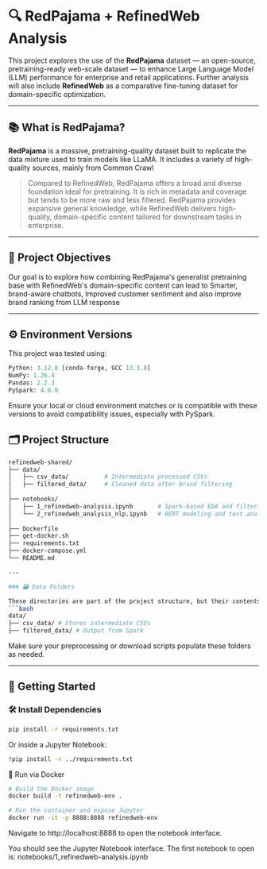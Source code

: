 # 🔍 RedPajama + RefinedWeb Analysis

This project explores the use of the **RedPajama** dataset — an open-source, pretraining-ready web-scale dataset — to enhance Large Language Model (LLM) performance for enterprise and retail applications. Further analysis will also include **RefinedWeb** as a comparative fine-tuning dataset for domain-specific optimization.

---

## 📚 What is RedPajama?

**RedPajama** is a massive, pretraining-quality dataset built to replicate the data mixture used to train models like LLaMA. It includes a variety of high-quality sources, mainly from Common Crawl

> Compared to RefinedWeb, RedPajama offers a broad and diverse foundation ideal for pretraining. It is rich in metadata and coverage but tends to be more raw and less filtered. RedPajama provides expansive general knowledge, while RefinedWeb delivers high-quality, domain-specific content tailored for downstream tasks in enterprise.

---

## 🎯 Project Objectives

Our goal is to explore how combining RedPajama's generalist pretraining base with RefinedWeb's domain-specific content can lead to Smarter, brand-aware chatbots, Improved customer sentiment and also improve brand ranking from LLM response 

---

## ⚙️ Environment Versions

This project was tested using:

```python
Python: 3.12.8 [conda-forge, GCC 13.3.0]  
NumPy: 1.26.4  
Pandas: 2.2.3  
PySpark: 4.0.0
```
Ensure your local or cloud environment matches or is compatible with these versions to avoid compatibility issues, especially with PySpark.

## 🗂️ Project Structure
```bash
refinedweb-shared/
├── data/
│   ├── csv_data/          # Intermediate processed CSVs
│   ├── filtered_data/     # Cleaned data after brand filtering
│
├── notebooks/
│   ├── 1_refinedweb-analysis.ipynb       # Spark-based EDA and filtering
│   └── 2_refinedweb_analysis_nlp.ipynb   # BERT modeling and text analytics
│
├── Dockerfile
├── get-docker.sh
├── requirements.txt
├── docker-compose.yml
└── README.md

---

### 🗃️ Data Folders

These directories are part of the project structure, but their contents (e.g., `.csv`, `.parquet`) are excluded from version control via `.gitignore`. You will find `.gitkeep` files to preserve their presence in the repository:
```bash
data/
├── csv_data/ # Stores intermediate CSVs
├── filtered_data/ # Output from Spark
```

Make sure your preprocessing or download scripts populate these folders as needed.

---

## 🚀 Getting Started

### 🛠️ Install Dependencies

```bash
pip install -r requirements.txt
```
Or inside a Jupyter Notebook:
```bash
!pip install -r ../requirements.txt
```


🐳 Run via Docker
```bash
# Build the Docker image
docker build -t refinedweb-env .

# Run the container and expose Jupyter
docker run -it -p 8888:8888 refinedweb-env
```

Navigate to http://localhost:8888 to open the notebook interface.

You should see the Jupyter Notebook interface. The first notebook to open is:
notebooks/1_refinedweb-analysis.ipynb


